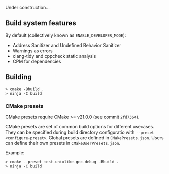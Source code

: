 Under construction...

## Build system features

By default (collectively known as `ENABLE_DEVELOPER_MODE`):

 * Address Sanitizer and Undefined Behavior Sanitizer
 * Warnings as errors
 * clang-tidy and cppcheck static analysis
 * CPM for dependencies

## Building

```shell
> cmake -Bbuild .
> ninja -C build
```

### CMake presets

CMake presets require CMake >= v21.0.0 (see commit `2fd7364`).

CMake presets are set of common build options for different usecases.
They can be specified during build directory configuratio with `--preset <configure-preset>`.
Global presets are defined in `CMakePresets.json`.
Users can define their own presets in `CMakeUserPresets.json`.

Example:

```shell
> cmake --preset test-unixlike-gcc-debug -Bbuild .
> ninja -C build
```